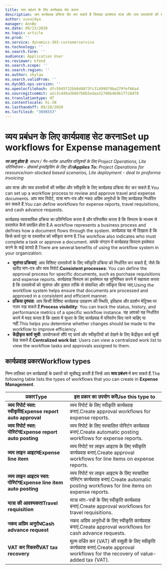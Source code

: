 ```yaml
---
title: व्यय प्रबंधन के लिए कार्यप्रवाह सेट करना
description: आप कार्यप्रवाह प्रक्रिया सेट कर सकते हैं जिसका इस्तेमाल यात्रा और व्यय दस्तावेजों की समीक्षा और स्वीकृत करने के लिए किया जाता है.
author: suvaidya
manager: AnnBe
ms.date: 09/23/2020
ms.topic: article
ms.prod: ''
ms.service: dynamics-365-customerservice
ms.technology: ''
ms.search.form: ''
audience: Application User
ms.reviewer: kfend
ms.search.scope: ''
ms.search.region: ''
ms.author: shylaw
ms.search.validFrom: ''
ms.dyn365.ops.version: ''
ms.openlocfilehash: dfc5945f32bb8d4073fc31499979ba279fef66a4
ms.sourcegitcommit: a2c3cd49a3b667b8b5edaa31788b4b9b1f728d78
ms.translationtype: HT
ms.contentlocale: hi-IN
ms.lasthandoff: 09/28/2020
ms.locfileid: "3896553"
---
```

# <a name="set-up-workflows-for-expense-management"></a><span data-ttu-id="c2ef3-103">व्यय प्रबंधन के लिए कार्यप्रवाह सेट करना</span><span class="sxs-lookup"><span data-stu-id="c2ef3-103">Set up workflows for Expense management</span></span>

<span data-ttu-id="c2ef3-104">_**पर लागू होता है:** साधन / गैर-स्टॉक आधारित परिदृश्यों के लिए Project Operations, Lite परिनियोजन - प्रोफार्मा इनवॉइसिंग के लिए डील_</span><span class="sxs-lookup"><span data-stu-id="c2ef3-104">_**Applies To:** Project Operations for resource/non-stocked based scenarios, Lite deployment - deal to proforma invoicing_</span></span>

<span data-ttu-id="c2ef3-105">आप यात्रा और व्यय दस्तावेजों की समीक्षा और स्वीकृति के लिए कार्यप्रवाह प्रक्रिया सेट कर सकते हैं.</span><span class="sxs-lookup"><span data-stu-id="c2ef3-105">You can set up a workflow process to review and approve travel and expense documents.</span></span> <span data-ttu-id="c2ef3-106">आप व्यय रिपोर्ट, यात्रा मांग-पत्र और नकद अग्रिम अनुरोधों के लिए कार्यप्रवाह निर्धारित कर सकते हैं.</span><span class="sxs-lookup"><span data-stu-id="c2ef3-106">You can define workflows for expense reports, travel requisitions, and cash advance requests.</span></span>

<span data-ttu-id="c2ef3-107">कार्यप्रवाह व्यावसायिक प्रक्रिया का प्रतिनिधित्व करता है और परिभाषित करता है कि सिस्टम के माध्यम से दस्तावेज़ कैसे प्रवाहित होता है.</span><span class="sxs-lookup"><span data-stu-id="c2ef3-107">A workflow represents a business process and defines how a document flows through the system.</span></span> <span data-ttu-id="c2ef3-108">कार्यप्रवाह यह भी दिखाता है कि किसे कार्य पूरा या दस्तावेज़ को स्वीकृत करना है.</span><span class="sxs-lookup"><span data-stu-id="c2ef3-108">The workflow also indicates who must complete a task or approve a document.</span></span> <span data-ttu-id="c2ef3-109">आपके संगठन में कार्यप्रवाह सिस्टम इस्तेमाल करने के कई फ़ायदे हैं:</span><span class="sxs-lookup"><span data-stu-id="c2ef3-109">There are several benefits of using the workflow system in your organization:</span></span>

- <span data-ttu-id="c2ef3-110">**सुसंगत प्रक्रियाएं**: आप विशिष्ट दस्तावेजों के लिए स्वीकृति प्रक्रिया को निर्धारित कर सकते हैं, जैसे कि खरीद मांग-पत्र और व्यय रिपोर्ट.</span><span class="sxs-lookup"><span data-stu-id="c2ef3-110">**Consistent processes**: You can define the approval process for specific documents, such as purchase requisitions and expense reports.</span></span> <span data-ttu-id="c2ef3-111">कार्यप्रवाह सिस्टम का इस्तेमाल यह सुनिश्चित करने में सहायता करता है कि दस्तावेजों को सुसंगत और कुशल तरीके से संसाधित और स्वीकृत किया जाए.</span><span class="sxs-lookup"><span data-stu-id="c2ef3-111">Using the workflow system helps ensure that documents are processed and approved in a consistent and efficient manner.</span></span>
- <span data-ttu-id="c2ef3-112">**प्रक्रिया दृश्यता**: आप किसी विशिष्ट कार्यप्रवाह उदाहरण की स्थिति, इतिहास और प्रदर्शन मेट्रिक्स पर नज़र रख सकते हैं.</span><span class="sxs-lookup"><span data-stu-id="c2ef3-112">**Process visibility**: You can track the status, history, and performance metrics of a specific workflow instance.</span></span> <span data-ttu-id="c2ef3-113">यह आपको यह निर्धारित करने में मदद करता है कि दक्षता में सुधार के लिए कार्यप्रवाह में परिवर्तन किए जाने चाहिए या नहीं.</span><span class="sxs-lookup"><span data-stu-id="c2ef3-113">This helps you determine whether changes should be made to the workflow to improve efficiency.</span></span>
- <span data-ttu-id="c2ef3-114">**केंद्रीकृत कार्य सूची**: उपयोगकर्ता सौंपे गए कार्य और स्वीकृतियों को देखने के लिए केंद्रीकृत कार्य सूची देख सकते हैं.</span><span class="sxs-lookup"><span data-stu-id="c2ef3-114">**Centralized work list**: Users can view a centralized work list to view the workflow tasks and approvals assigned to them.</span></span> 

## <a name="workflow-types"></a><span data-ttu-id="c2ef3-115">कार्यप्रवाह प्रकार</span><span class="sxs-lookup"><span data-stu-id="c2ef3-115">Workflow types</span></span>

<span data-ttu-id="c2ef3-116">निम्न तालिका उन कार्यप्रवाहों के प्रकारों को सूचीबद्ध करती है जिन्हें आप **व्यय प्रबंधन** में बना सकते हैं.</span><span class="sxs-lookup"><span data-stu-id="c2ef3-116">The following table lists the types of workflows that you can create in **Expense Management**.</span></span>


|              <span data-ttu-id="c2ef3-117"><strong>प्रकार</strong></span><span class="sxs-lookup"><span data-stu-id="c2ef3-117"><strong>Type</strong></span></span>              |                   <span data-ttu-id="c2ef3-118"><strong>इस प्रकार का उपयोग करें</strong></span><span class="sxs-lookup"><span data-stu-id="c2ef3-118"><strong>Use this type to</strong></span></span>                   |
|-------------------------------------------------|-----------------------------------------------------------------------|
|   <span data-ttu-id="c2ef3-119"><strong>व्यय रिपोर्ट स्वत: स्वीकृति</strong></span><span class="sxs-lookup"><span data-stu-id="c2ef3-119"><strong>Expense report auto approval</strong></span></span> |            <span data-ttu-id="c2ef3-120">व्यय रिपोर्ट के लिए स्वीकृति कार्यप्रवाह बनाएं.</span><span class="sxs-lookup"><span data-stu-id="c2ef3-120">Create approval workflows for expense reports.</span></span>             |
|  <span data-ttu-id="c2ef3-121"><strong>व्यय रिपोर्ट स्वत: पोस्टिंग</strong></span><span class="sxs-lookup"><span data-stu-id="c2ef3-121"><strong>Expense report auto posting</strong></span></span>   |        <span data-ttu-id="c2ef3-122">व्यय रिपोर्ट के लिए स्वचालित पोस्टिंग कार्यप्रवाह बनाएं.</span><span class="sxs-lookup"><span data-stu-id="c2ef3-122">Create automatic posting workflows for expense reports.</span></span>        |
|       <span data-ttu-id="c2ef3-123"><strong>व्यय लाइन आइटम</strong></span><span class="sxs-lookup"><span data-stu-id="c2ef3-123"><strong>Expense line item</strong></span></span>        |     <span data-ttu-id="c2ef3-124">व्यय रिपोर्ट पर लाइन आइटम के लिए स्वीकृति कार्यप्रवाह बनाएं.</span><span class="sxs-lookup"><span data-stu-id="c2ef3-124">Create approval workflows for line items on expense reports.</span></span>      |
| <span data-ttu-id="c2ef3-125"><strong>व्यय लाइन आइटम स्वत: पोस्टिंग</strong></span><span class="sxs-lookup"><span data-stu-id="c2ef3-125"><strong>Expense line item auto posting</strong></span></span> | <span data-ttu-id="c2ef3-126">व्यय रिपोर्ट पर लाइन आइटम के लिए स्वचालित पोस्टिंग कार्यप्रवाह बनाएं.</span><span class="sxs-lookup"><span data-stu-id="c2ef3-126">Create automatic posting workflows for line items on expense reports.</span></span> |
|       <span data-ttu-id="c2ef3-127"><strong>यात्रा की आवश्यकता</strong></span><span class="sxs-lookup"><span data-stu-id="c2ef3-127"><strong>Travel requisition</strong></span></span>       |          <span data-ttu-id="c2ef3-128">यात्रा मांग-पत्रों के लिए स्वीकृति कार्यप्रवाह बनाएं.</span><span class="sxs-lookup"><span data-stu-id="c2ef3-128">Create approval workflows for travel requisitions.</span></span>           |
|      <span data-ttu-id="c2ef3-129"><strong>नकद अग्रिम अनुरोध</strong></span><span class="sxs-lookup"><span data-stu-id="c2ef3-129"><strong>Cash advance request</strong></span></span>      |         <span data-ttu-id="c2ef3-130">नकद अग्रिम अनुरोधों के लिए स्वीकृति कार्यप्रवाह बनाएं.</span><span class="sxs-lookup"><span data-stu-id="c2ef3-130">Create approval workflows for cash advance requests.</span></span>          |
|        <span data-ttu-id="c2ef3-131"><strong>VAT कर रिकवरी</strong></span><span class="sxs-lookup"><span data-stu-id="c2ef3-131"><strong>VAT tax recovery</strong></span></span>        | <span data-ttu-id="c2ef3-132">मूल्य वर्धित कर (VAT) की वसूली के लिए स्वीकृति कार्यप्रवाह बनाएं.</span><span class="sxs-lookup"><span data-stu-id="c2ef3-132">Create approval workflows for the recovery of value-added tax (VAT).</span></span>  |
